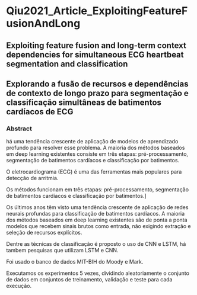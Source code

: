 # Qiu2021_Article_ExploitingFeatureFusionAndLong

## Exploiting feature fusion and long-term context dependencies for simultaneous ECG heartbeat segmentation and classification

## Explorando a fusão de recursos e dependências de contexto de longo prazo para segmentação e classificação simultâneas de batimentos cardíacos de ECG


### Abstract
há uma tendência crescente de aplicação de modelos de aprendizado profundo para resolver esse problema. A maioria dos métodos baseados em deep learning existentes consiste em três etapas: pré-processamento, segmentação de batimentos cardíacos e classificação por batimentos.

O eletrocardiograma (ECG) é uma das ferramentas mais populares para detecção de arritmia.

Os métodos funcionam em três etapas: pré-processamento, segmentação de batimentos cardíacos e classificação por batimentos.]

Os últimos anos têm visto uma tendência crescente de aplicação de redes neurais profundas para classificação de batimentos cardíacos. A maioria dos métodos baseados em deep learning existentes são de ponta a ponta modelos que recebem sinais brutos como entrada, não exigindo extração e seleção de recursos explícitos.

Dentre as técnicas de classificação é proposto o uso de CNN e LSTM, há tambem pesquisas que utilizam LSTM e CNN.

Foi usado o banco de dados MIT-BIH do Moody e Mark.

Executamos os experimentos 5 vezes, dividindo aleatoriamente o conjunto de dados em conjuntos de treinamento, validação e teste para cada execução.
